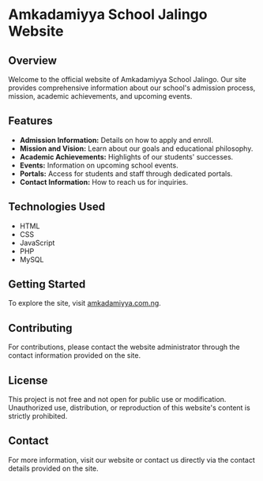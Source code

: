 # Amkadamiyya School Jalingo Website

## Overview
Welcome to the official website of Amkadamiyya School Jalingo. Our site provides comprehensive information about our school's admission process, mission, academic achievements, and upcoming events.

## Features
- **Admission Information:** Details on how to apply and enroll.
- **Mission and Vision:** Learn about our goals and educational philosophy.
- **Academic Achievements:** Highlights of our students' successes.
- **Events:** Information on upcoming school events.
- **Portals:** Access for students and staff through dedicated portals.
- **Contact Information:** How to reach us for inquiries.

## Technologies Used
- HTML
- CSS
- JavaScript
- PHP
- MySQL

## Getting Started
To explore the site, visit [amkadamiyya.com.ng](http://amkadamiyya.com.ng).

## Contributing
For contributions, please contact the website administrator through the contact information provided on the site.

## License
This project is not free and not open for public use or modification. Unauthorized use, distribution, or reproduction of this website's content is strictly prohibited.

## Contact
For more information, visit our website or contact us directly via the contact details provided on the site.
